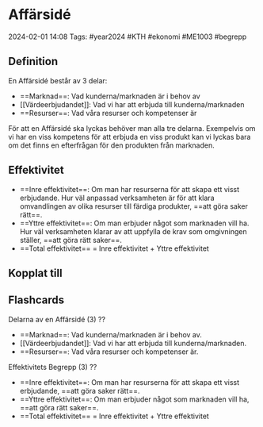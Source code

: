 # Affärsidé

2024-02-01 14:08
Tags: #year2024 #KTH #ekonomi #ME1003 #begrepp

## Definition

En Affärsidé består av 3 delar:

- ==Marknad==: Vad kunderna/marknaden är i behov av
- [[Värdeerbjudandet]]: Vad vi har att erbjuda till kunderna/marknaden
- ==Resurser==: Vad våra resurser och kompetenser är

För att en Affärsidé ska lyckas behöver man alla tre delarna. Exempelvis om vi har en viss kompetens för att erbjuda en viss produkt kan vi lyckas bara om det finns en efterfrågan för den produkten från marknaden.

## Effektivitet

- ==Inre effektivitet==: Om man har resurserna för att skapa ett visst erbjudande. Hur väl anpassad verksamheten är för att klara omvandlingen av olika resurser till färdiga produkter, ==att göra saker rätt==.
- ==Yttre effektivitet==: Om man erbjuder något som marknaden vill ha. Hur väl verksamheten klarar av att uppfylla de krav som omgivningen ställer, ==att göra rätt saker==.
- ==Total effektivitet== = Inre effektivitet + Yttre effektivitet

## Kopplat till

## Flashcards

Delarna av en Affärsidé (3)
??
- ==Marknad==: Vad kunderna/marknaden är i behov av.
- [[Värdeerbjudandet]]: Vad vi har att erbjuda till kunderna/marknaden.
- ==Resurser==: Vad våra resurser och kompetenser är.
<!--SR:!2024-02-09,1,210!2024-02-13,3,250-->

Effektivitets Begrepp (3)
??
- ==Inre effektivitet==: Om man har resurserna för att skapa ett visst erbjudande, ==att göra saker rätt==.
- ==Yttre effektivitet==: Om man erbjuder något som marknaden vill ha, ==att göra rätt saker==.
- ==Total effektivitet== = Inre effektivitet + Yttre effektivitet
<!--SR:!2024-02-19,9,266!2024-02-12,3,264-->
